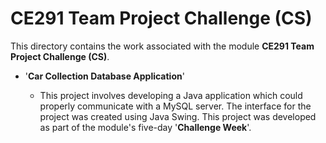 # CE291 Team Project Challenge (CS)

This directory contains the work associated with the module **CE291 Team Project Challenge (CS)**.

- '**Car Collection Database Application**'

  - This project involves developing a Java  application which could properly communicate with a MySQL server. The interface for the project was created using Java Swing. This project was developed as part of the module's five-day '**Challenge Week**'.
  